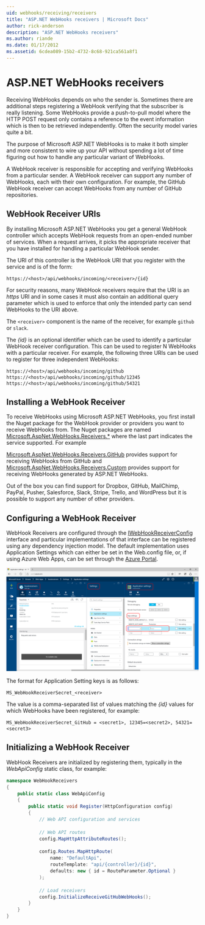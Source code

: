 ```yaml
---
uid: webhooks/receiving/receivers
title: "ASP.NET WebHooks receivers | Microsoft Docs"
author: rick-anderson
description: "ASP.NET WebHooks receivers"
ms.author: riande
ms.date: 01/17/2012
ms.assetid: 6cdea089-15b2-4732-8c68-921ca561a8f1
---
```

# ASP.NET WebHooks receivers

Receiving WebHooks depends on who the sender is. Sometimes there are additional steps registering a WebHook verifying that the subscriber is really listening. Some WebHooks provide a push-to-pull model where the HTTP POST request only contains a reference to the event information which is then to be retrieved independently. Often the security model varies quite a bit.

The purpose of Microsoft ASP.NET WebHooks is to make it both simpler and more consistent to wire up your API without spending a lot of time figuring out how to handle any particular variant of WebHooks.

A WebHook receiver is responsible for accepting and verifying WebHooks from a particular sender. A WebHook receiver can support any number of WebHooks, each with their own configuration. For example, the GitHub WebHook receiver can accept WebHooks from any number of GitHub repositories.

## WebHook Receiver URIs

By installing Microsoft ASP.NET WebHooks you get a general WebHook controller which accepts WebHook requests from an open-ended number of services. When a request arrives, it picks the appropriate receiver that you have installed for handling a particular WebHook sender.

The URI of this controller is the WebHook URI that you register with the service and is of the form:

```
https://<host>/api/webhooks/incoming/<receiver>/{id}
```

For security reasons, many WebHook receivers require that the URI is an *https* URI and in some cases it must also contain an additional query parameter which is used to enforce that only the intended party can send WebHooks to the URI above.

The `<receiver>` component is the name of the receiver, for example `github` or `slack`.

The *{id}* is an optional identifier which can be used to identify a particular WebHook receiver configuration. This can be used to register N WebHooks with a particular receiver. For example, the following three URIs can be used to register for three independent WebHooks:

```
https://<host>/api/webhooks/incoming/github
https://<host>/api/webhooks/incoming/github/12345
https://<host>/api/webhooks/incoming/github/54321
```

## Installing a WebHook Receiver

To receive WebHooks using Microsoft ASP.NET WebHooks, you first install the Nuget package for the WebHook provider or providers you want to receive WebHooks from. The Nuget packages are named [Microsoft.AspNet.WebHooks.Receivers.*](https://www.nuget.org/packages?q=Microsoft.AspNet.WebHooks.Receivers) where the last part indicates the service supported. For example

[Microsoft.AspNet.WebHooks.Receivers.GitHub](https://www.nuget.org/packages?q=Microsoft.AspNet.WebHooks.Receivers.GitHub) provides support for receiving WebHooks from GitHub and [Microsoft.AspNet.WebHooks.Receivers.Custom](https://www.nuget.org/packages?q=Microsoft.AspNet.WebHooks.Receivers.Custom) provides support for receiving WebHooks generated by ASP.NET WebHooks.

Out of the box you can find support for Dropbox, GitHub, MailChimp, PayPal, Pusher, Salesforce, Slack, Stripe, Trello, and WordPress but it is possible to support any number of other providers.

## Configuring a WebHook Receiver

WebHook Receivers are configured through the [IWebHookReceiverConfig](https://github.com/aspnet/AspNetWebHooks/blob/main/src/Microsoft.AspNet.WebHooks.Receivers/WebHooks/IWebHookReceiverConfig.cs) interface and particular implementations of that interface can be registered using any dependency injection model. The default implementation uses Application Settings which can either be set in the Web.config file, or, if using Azure Web Apps, can be set through the [Azure Portal](https://portal.azure.com/).

![Azure App Settings](_static/AzureAppSettings.png)

The format for Application Setting keys is as follows:

```
MS_WebHookReceiverSecret_<receiver>
```

The value is a comma-separated list of values matching the *{id}* values for which WebHooks have been registered, for example:

```
MS_WebHookReceiverSecret_GitHub = <secret1>, 12345=<secret2>, 54321=<secret3>
```

## Initializing a WebHook Receiver

WebHook Receivers are initialized by registering them, typically in the *WebApiConfig* static class, for example:

```csharp
namespace WebHookReceivers
{
    public static class WebApiConfig
    {
        public static void Register(HttpConfiguration config)
        {
            // Web API configuration and services

            // Web API routes
            config.MapHttpAttributeRoutes();

            config.Routes.MapHttpRoute(
                name: "DefaultApi",
                routeTemplate: "api/{controller}/{id}",
                defaults: new { id = RouteParameter.Optional }
            );

            // Load receivers
            config.InitializeReceiveGitHubWebHooks();
        }
    }
}
```
